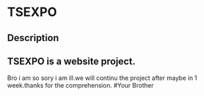 TSEXPO
======

Description
-----------

TSEXPO is a website project.
----------------
Bro i am so sory i am ill.we will continu the project after maybe in 1 week.thanks for the comprehension.
#Your Brother


